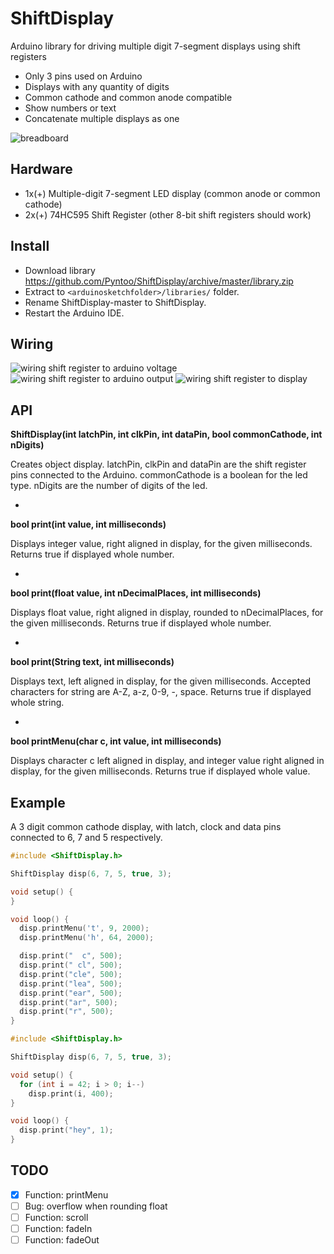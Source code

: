 # ShiftDisplay
Arduino library for driving multiple digit 7-segment displays using shift registers

- Only 3 pins used on Arduino
- Displays with any quantity of digits
- Common cathode and common anode compatible
- Show numbers or text
- Concatenate multiple displays as one

![breadboard](https://raw.githubusercontent.com/Pyntoo/ShiftDisplay/master/wiring/breadboard.jpg)

## Hardware
- 1x(+) Multiple-digit 7-segment LED display (common anode or common cathode)
- 2x(+) 74HC595 Shift Register (other 8-bit shift registers should work)

## Install
- Download library https://github.com/Pyntoo/ShiftDisplay/archive/master/library.zip
- Extract to `<arduinosketchfolder>/libraries/` folder.
- Rename ShiftDisplay-master to ShiftDisplay.
- Restart the Arduino IDE.

## Wiring
![wiring shift register to arduino voltage](https://raw.githubusercontent.com/Pyntoo/ShiftDisplay/master/wiring/toArduinoVoltage_bb.png)
![wiring shift register to arduino output](https://raw.githubusercontent.com/Pyntoo/ShiftDisplay/master/wiring/toArduinoOutput_bb.png)
![wiring shift register to display](https://raw.githubusercontent.com/Pyntoo/ShiftDisplay/master/wiring/toDisplay_bb.png)

## API

**ShiftDisplay(int latchPin, int clkPin, int dataPin, bool commonCathode, int nDigits)**

Creates object display.
latchPin, clkPin and dataPin are the shift register pins connected to the Arduino.
commonCathode is a boolean for the led type.
nDigits are the number of digits of the led.

-
**bool print(int value, int milliseconds)**

Displays integer value, right aligned in display, for the given milliseconds.
Returns true if displayed whole number.

-
**bool print(float value, int nDecimalPlaces, int milliseconds)**

Displays float value, right aligned in display, rounded to nDecimalPlaces,
for the given milliseconds.
Returns true if displayed whole number.

-
**bool print(String text, int milliseconds)**

Displays text, left aligned in display, for the given milliseconds.
Accepted characters for string are A-Z, a-z, 0-9, -, space.
Returns true if displayed whole string.

-
**bool printMenu(char c, int value, int milliseconds)**

Displays character c left aligned in display, and integer value right aligned
in display, for the given milliseconds.
Returns true if displayed whole value.

## Example
A 3 digit common cathode display, with latch, clock and data pins connected to
6, 7 and 5 respectively.

```c
#include <ShiftDisplay.h>

ShiftDisplay disp(6, 7, 5, true, 3);

void setup() {
}

void loop() {
  disp.printMenu('t', 9, 2000);
  disp.printMenu('h', 64, 2000);

  disp.print("  c", 500);
  disp.print(" cl", 500);
  disp.print("cle", 500);
  disp.print("lea", 500);
  disp.print("ear", 500);
  disp.print("ar", 500);
  disp.print("r", 500);
}
```

```c
#include <ShiftDisplay.h>

ShiftDisplay disp(6, 7, 5, true, 3);

void setup() {
  for (int i = 42; i > 0; i--)
    disp.print(i, 400);
}

void loop() {
  disp.print("hey", 1);
}
```

## TODO
- [x] Function: printMenu
- [ ] Bug: overflow when rounding float
- [ ] Function: scroll
- [ ] Function: fadeIn
- [ ] Function: fadeOut
